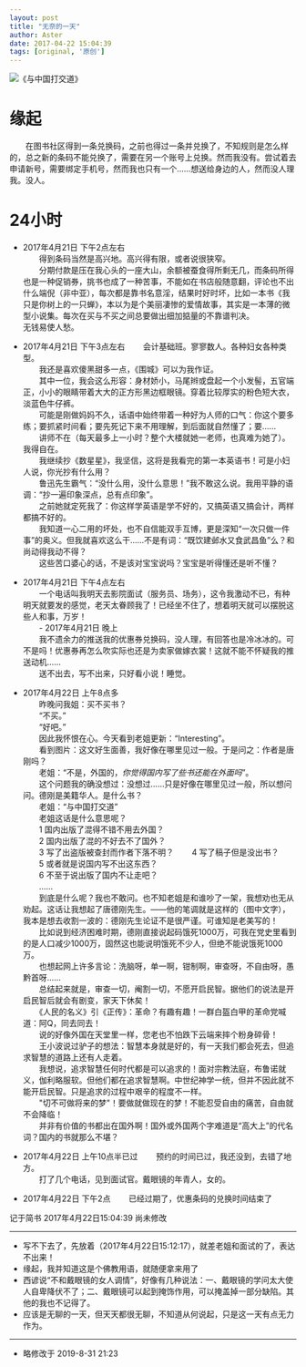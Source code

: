 ```yaml
---
layout: post
title: "无奈的一天"
author: Aster
date: 2017-04-22 15:04:39
tags: [original, '原创']
---
```


![《与中国打交道》](http://upload-images.jianshu.io/upload_images/5674982-adb8ca326032a47e.jpg?imageMogr2/auto-orient/strip%7CimageView2/2/w/1240)

# 缘起
　　在图书社区得到一条兑换码，之前也得过一条并兑换了，不知规则是怎么样的，总之新的条码不能兑换了，需要在另一个账号上兑换。然而我没有。尝试着去申请新号，需要绑定手机号，然而我也只有一个……想送给身边的人，然而没人理我。没人。  

# 24小时
- 2017年4月21日 下午2点左右  
　　得到条码当然是高兴地。高兴得有限，或者说很狭窄。  
　　分期付款是压在我心头的一座大山，余额被蚕食得所剩无几，而条码所得也是一种促销券，挑书也成了一种苦事，不能如在书店般随意翻，评论也不出什么端倪（非中亚），每次都是靠书名意淫，结果时好时坏，比如一本书《我只是你树上的一只蝉》，本以为是个美丽凄惨的爱情故事，其实是一本薄的微型小说集。每次在买与不买之间总要做出细加掂量的不靠谱判决。  
无钱易使人愁。  

- 2017年4月21日 下午3点左右
　　会计基础班。寥寥数人。各种妇女各种类型。  
　　我还是喜欢傻黑甜多一点，《围城》可以为我作证。  
　　其中一位，我会这么形容：身材娇小，马尾辫或盘起一个小发髻，五官端正，小小的眼睛带着大大的正方形黑边框眼镜。穿着比较厚实的粉色短大衣，淡蓝色牛仔裤。  
　　可能是刚做妈妈不久，话语中始终带着一种好为人师的口气：你这个要多练；要抓紧时间看；要先死记下来不用理解，到后面就自然懂了；要……  
　　讲师不在（每天最多上一小时？整个大楼就她一老师，也真难为她了）。我得自在。  
　　我继续抄《数星星》，我坚信，这将是我看完的第一本英语书！可是小妇人说，你光抄有什么用？  
　　鲁迅先生霸气：“没什么用，没什么意思！”我不敢这么说。我用平静的语调：“抄一遍印象深点，总有点印象”。  
　　之前她就定死我了：你这样学英语是学不好的，又搞英语又搞会计，两样都搞不好的。  
　　我知道一心二用的坏处，也不自信能双手互博，更是深知“一次只做一件事”的奥义。但我就喜欢这么干……不是有词：“既饮建邺水又食武昌鱼”么？和尚动得我动不得？  
　　这些苦口婆心的话，不是该对宝宝说吗？宝宝是听得懂还是听不懂？  

- 2017年4月21日 下午4点左右  
　　一个电话叫我明天去影院面试（服务员、场务），这令我激动不已，有种明天就要发的感觉，老天太眷顾我了！已经坐不住了，想着明天就可以摆脱这些人和事，万岁！  
　　- 2017年4月21日 晚上  
　　我不遗余力的推送我的优惠券兑换码，没人理，有回答也是冷冰冰的。可不是吗！优惠券再怎么吹实际也还是为卖家做嫁衣裳！这就不能不怀疑我的推送动机……  
　　送不出去，写不出来，只好看小说！睡觉。  

- 2017年4月22日 上午8点多  
　　昨晚问我姐：买不买书？  
　　“不买。”  
　　“好吧。”  
　　因此我怀恨在心。今天看到老姐更新：“Interesting”。  
　　看到图片：这文好生面善，我好像在哪里见过一般。于是问之：作者是唐刚吗？  
　　老姐：“不是，外国的，*你觉得国内写了些书还能在外面吗*”。  
　　这个问题我的确没想过：没想过……只是好像在哪里见过一般，所以想问问。德刚是美籍华人。是什么书？  
　　老姐：“与中国打交道”  
　　老姐这话是什么意思呢？  
　　1 国内出版了混得不错不用去外国？  
　　2 国内出版了混的不好去不了国外？   
　　3 写了出盗版被查封而作者下落不明？
　　4 写了稿子但是没出书？  
　　5 或者就是说国内写不出这东西？  
　　6 不至于说出版了国内不让走吧？  
　　……  
　　到底是什么呢？我也不敢问。也不知老姐是和谁吵了一架，我想劝也无从劝起。这话让我想起了唐德刚先生。——他的笔调就是这样的（图中文字），我本是想去收割一波的：德刚先生论证不是很严谨。可谁知是老美写的！  
　　比如说到经济困难时期，德刚直接说起码饿死1000万，可我在党史里看到的是人口减少1000万，固然这也能说明饿死不少人，但绝不能说饿死1000万。  
　　也想起网上许多言论：洗脑呀，单一啊，钳制啊，审查呀，不自由呀，愚黔首呀……  
　　总结起来就是，审查一切，阉割一切，不愿开启民智。据他们的说法是开启民智后就会有剧变，家天下休矣！  
　　《人民的名义》引《正传》：革命？有趣有趣！一群白盔白甲的革命党喊道：阿Q，同去同去！  
　　说的好像外国在天堂里一样，您老也不怕跌下云端来摔个粉身碎骨！  
　　王小波说过驴子的想法：智慧本身就是好的，有一天我们都会死去，但追求智慧的道路上还有人走着。  
　　我想说，追求智慧任何时代都是可以追求的！面对宗教法庭，布鲁诺就义，伽利略服软。但他们都在追求智慧啊。中世纪神学一统，但并不因此就不能开启民智。只是追求的过程中艰辛的程度不一样。  
　　"切不可做将来的梦"！要做就做现在的梦！不能忍受自由的痛苦，自由就不会降临！  
　　并非有价值的书都出在国外啊！国外或外国两个字难道是“高大上”的代名词？国内的书就那么不堪？  

- 2017年4月22日 上午10点半已过
　　预约的时间已过，我还没到，去错了地方。  
　　打了几个电话，见到面试官。戴眼镜的年青人，女的。  

- 2017年4月22日 下午2点
　　已经过期了，优惠条码的兑换时间结束了  

记于简书 2017年4月22日15:04:39 尚未修改  
* * *
- 写不下去了，先放着（2017年4月22日15:12:17），就差老姐和面试的了，表达不出来！
- 缘起，我并知道这是个佛教用语，就随便拿来用了
- 西谚说“不和戴眼镜的女人调情”，好像有几种说法：一、戴眼镜的学问太大使人自卑降伏不了；二、戴眼镜可以起到掩饰作用，可以掩盖掉一部分缺陷。其他的我也不记得了。
- 应该是无聊的一天，但天天都很无聊，不知道从何说起，只是这一天有点无力作为。
* * *
- 略修改于 2019-8-31 21:23